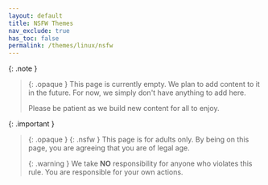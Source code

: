 ```yaml
---
layout: default
title: NSFW Themes
nav_exclude: true
has_toc: false
permalink: /themes/linux/nsfw
---
```


{: .note }
> {: .opaque }
> This page is currently empty. We plan to add content to it in the future. For now, we simply don't have anything to add here.
>
> Please be patient as we build new content for all to enjoy.


{: .important }
> {: .opaque }
> {: .nsfw }
> This page is for adults only. By being on this page, you are agreeing that you are of legal age.
> 
> {: .warning }
> We take **NO** responsibility for anyone who violates this rule. You are responsible for your own actions.